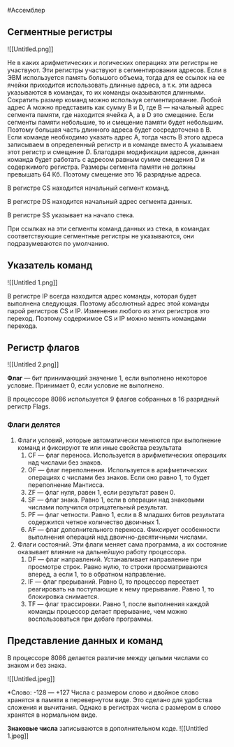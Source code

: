 #Ассемблер 
## Сегментные регистры

![[Untitled.png]]

Не в каких арифметических и логических операциях эти регистры не участвуют. Эти регистры участвуют в сегментировании адресов. Если в ЭВМ используется память большого объема, тогда для ее ссылок на ее ячейки приходится использовать длинные адреса, а т.к. эти адреса указываются в командах, то их команды оказываются длинными. Сократить размер команд можно используя сегментирование. Любой адрес А можно представить как сумму B и D, где В — начальный адрес сегмента памяти, где находится ячейка А, а в D это смещение. Если сегменты памяти небольшие, то и смещение памяти будет небольшим. Поэтому большая часть длинного адреса будет сосредоточена в В. Если команде необходимо указать адрес А, тогда часть В этого адреса записываем в определенный регистр и в команде вместо А указываем этот регистр и смещение $D$. Благодаря модификации адресов, данная команда будет работать с адресом равным сумме смещения D и содержимого регистра. Размеры сегмента памяти не должны превышать 64 Кб. Поэтому смещение это 16 разрядные адреса.

В регистре CS находится начальный сегмент команд.

В регистре DS находится начальный адрес сегмента данных.

В регистре SS указывает на начало стека.

При ссылках на эти сегменты команд данных из стека, в командах соответствующие сегментные регистры не указываются, они подразумеваются по умолчанию.

## Указатель команд

![[Untitled 1.png]]

В регистре IP всегда находится адрес команды, которая будет выполнена следующая. Поэтому абсолютный адрес этой команды парой регистров CS и IP. Изменения любого из этих регистров это переход. Поэтому содержимое CS и IP можно менять командами перехода.

## Регистр флагов

![[Untitled 2.png]]

********Флаг******** — бит принимающий значение 1, если выполнено некоторое условие. Принимает 0, если условие не выполнено.

В процессоре 8086 используется 9 флагов собранных в 16 разрядный регистр Flags.

### Флаги делятся

1. Флаги условий, которые автоматически меняются при выполнение команд и фиксируют те или иные свойства результата
    1. CF — флаг переноса. Используется в арифметических операциях над числами без знаков.
    2. OF — флаг переполнения. Используется в арифметических операциях с числами без знаков. Если оно равно 1, то будет переполнение Мантисса.
    3. ZF — флаг нуля, равен 1, если результат равен 0.
    4. SF — флаг знака. Равно 1, если в операции над знаковыми числами получился отрицательный результат.
    5. PF — флаг четности. Равно 1, если в 8 младших битов результата содержится четное количество двоичных 1.
    6. AF — флаг дополнительного переноса. Фиксирует особенности выполнения операций над двоично-десятичными числами.
2. Флаги состояний. Эти флаги меняет сама программа, а их состояние оказывает влияние на дальнейшую работу процессора.
    1. DF — флаг направлений. Устанавливает направление при просмотре строк. Равно нулю, то строки просматриваются вперед, а если 1, то в обратном направление.
    2. IF — флаг прерываний. Равно 0, то процессор перестает реагировать на поступающие к нему прерывание. Равно 1, то блокировка снимается.
    3. TF — флаг трассировки. Равно 1, после выполнения каждой команды процессор делает прерывание, чем можно воспользоваться при дебаге программы.

## Представление данных и команд

В процессоре 8086 делается различие между целыми числами со знаком и без знака.

![[Untitled.jpeg]]

*Слово: -128 — +127 Числа с размером слово и двойное слово хранятся в памяти в перевернутом виде. Это сделано для удобства сложения и вычитания. Однако в регистрах числа с размером в слово хранятся в нормальном виде.

**Знаковые числа** записываются в дополнительном коде.
![[Untitled 1.jpeg]]